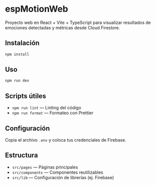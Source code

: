 # espMotionWeb

Proyecto web en React + Vite + TypeScript para visualizar resultados de emociones detectadas y métricas desde Cloud Firestore.

## Instalación

```sh
npm install
```

## Uso

```sh
npm run dev
```

## Scripts útiles

- `npm run lint` — Linting del código
- `npm run format` — Formateo con Prettier

## Configuración

Copia el archivo `.env` y coloca tus credenciales de Firebase.

## Estructura

- `src/pages` — Páginas principales
- `src/components` — Componentes reutilizables
- `src/lib` — Configuración de librerías (ej. Firebase)
